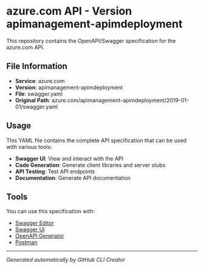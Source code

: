 # azure.com API - Version apimanagement-apimdeployment

This repository contains the OpenAPI/Swagger specification for the azure.com API.

## File Information

- **Service**: azure.com
- **Version**: apimanagement-apimdeployment
- **File**: swagger.yaml
- **Original Path**: azure.com/apimanagement-apimdeployment/2019-01-01/swagger.yaml

## Usage

This YAML file contains the complete API specification that can be used with various tools:

- **Swagger UI**: View and interact with the API
- **Code Generation**: Generate client libraries and server stubs
- **API Testing**: Test API endpoints
- **Documentation**: Generate API documentation

## Tools

You can use this specification with:

- [Swagger Editor](https://editor.swagger.io/)
- [Swagger UI](https://swagger.io/tools/swagger-ui/)
- [OpenAPI Generator](https://openapi-generator.tech/)
- [Postman](https://www.postman.com/)

---

*Generated automatically by GitHub CLI Creator*
